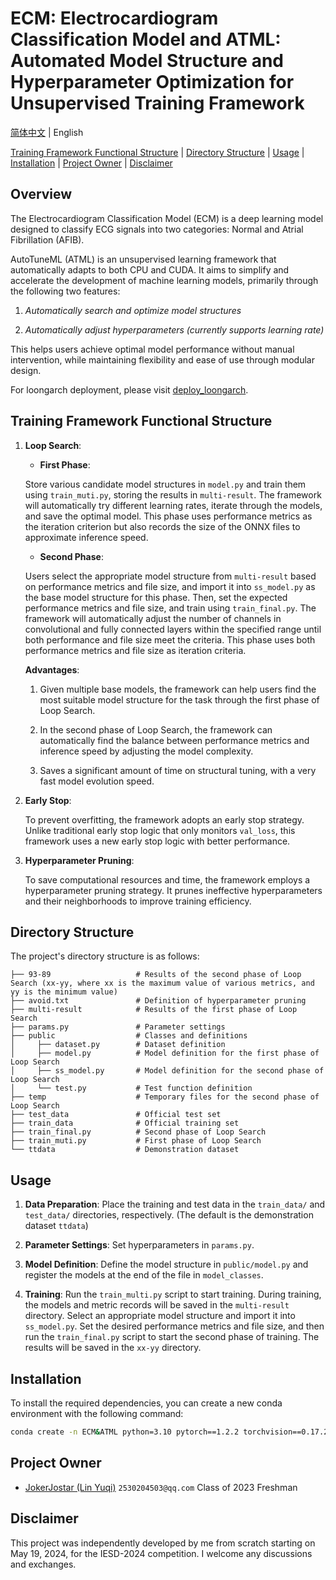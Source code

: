 # ECM: Electrocardiogram Classification Model and ATML: Automated Model Structure and Hyperparameter Optimization for Unsupervised Training Framework



[简体中文](README.md) | English

[Training Framework Functional Structure](#training-framework-functional-structure) | [Directory Structure](#directory-structure) | [Usage](#usage) | [Installation](#installation) | [Project Owner](#project-owner) | [Disclaimer](#disclaimer)

## Overview
The Electrocardiogram Classification Model (ECM) is a deep learning model designed to classify ECG signals into two categories: Normal and Atrial Fibrillation (AFIB).

AutoTuneML (ATML) is an unsupervised learning framework that automatically adapts to both CPU and CUDA. It aims to simplify and accelerate the development of machine learning models, primarily through the following two features:

1. *Automatically search and optimize model structures*

2. *Automatically adjust hyperparameters (currently supports learning rate)*

This helps users achieve optimal model performance without manual intervention, while maintaining flexibility and ease of use through modular design.

For loongarch deployment, please visit [deploy_loongarch](https://github.com/JokerJostar/deploy_loongarch).

## Training Framework Functional Structure

1. **Loop Search**:
      - **First Phase**:
      
      Store various candidate model structures in `model.py` and train them using `train_muti.py`, storing the results in `multi-result`. The framework will automatically try different learning rates, iterate through the models, and save the optimal model. This phase uses performance metrics as the iteration criterion but also records the size of the ONNX files to approximate inference speed.
      
      
      - **Second Phase**:
      
      Users select the appropriate model structure from `multi-result` based on performance metrics and file size, and import it into `ss_model.py` as the base model structure for this phase. Then, set the expected performance metrics and file size, and train using `train_final.py`. The framework will automatically adjust the number of channels in convolutional and fully connected layers within the specified range until both performance and file size meet the criteria. This phase uses both performance metrics and file size as iteration criteria.

      **Advantages**:

      1. Given multiple base models, the framework can help users find the most suitable model structure for the task through the first phase of Loop Search.

      2. In the second phase of Loop Search, the framework can automatically find the balance between performance metrics and inference speed by adjusting the model complexity.

      3. Saves a significant amount of time on structural tuning, with a very fast model evolution speed.

2. **Early Stop**:
   
   To prevent overfitting, the framework adopts an early stop strategy. Unlike traditional early stop logic that only monitors `val_loss`, this framework uses a new early stop logic with better performance.

3. **Hyperparameter Pruning**:

   To save computational resources and time, the framework employs a hyperparameter pruning strategy. It prunes ineffective hyperparameters and their neighborhoods to improve training efficiency.

## Directory Structure
The project's directory structure is as follows:

```
├── 93-89                   # Results of the second phase of Loop Search (xx-yy, where xx is the maximum value of various metrics, and yy is the minimum value)
├── avoid.txt               # Definition of hyperparameter pruning
├── multi-result            # Results of the first phase of Loop Search
├── params.py               # Parameter settings
├── public                  # Classes and definitions
│     ├── dataset.py        # Dataset definition
│     ├── model.py          # Model definition for the first phase of Loop Search
│     ├── ss_model.py       # Model definition for the second phase of Loop Search
│     └── test.py           # Test function definition
├── temp                    # Temporary files for the second phase of Loop Search
├── test_data               # Official test set
├── train_data              # Official training set
├── train_final.py          # Second phase of Loop Search
├── train_muti.py           # First phase of Loop Search
└── ttdata                  # Demonstration dataset

```

## Usage
1. **Data Preparation**: Place the training and test data in the `train_data/` and `test_data/` directories, respectively. (The default is the demonstration dataset `ttdata`)

2. **Parameter Settings**: Set hyperparameters in `params.py`.

3. **Model Definition**: Define the model structure in `public/model.py` and register the models at the end of the file in `model_classes`.

3. **Training**: Run the `train_multi.py` script to start training. During training, the models and metric records will be saved in the `multi-result` directory. Select an appropriate model structure and import it into `ss_model.py`. Set the desired performance metrics and file size, and then run the `train_final.py` script to start the second phase of training. The results will be saved in the `xx-yy` directory.

## Installation
To install the required dependencies, you can create a new conda environment with the following command:

```bash
conda create -n ECM&ATML python=3.10 pytorch==1.2.2 torchvision==0.17.2 torchaudio==2.2.2 pytorch-cuda=12.1 numpy scikit-learn pandas tqdm onnx -c pytorch -c nvidia
```

## Project Owner
- [JokerJostar (Lin Yuqi)](https://github.com/JokerJostar) `2530204503@qq.com` Class of 2023 Freshman

## Disclaimer
This project was independently developed by me from scratch starting on May 19, 2024, for the IESD-2024 competition. I welcome any discussions and exchanges.

